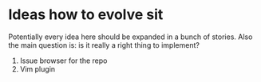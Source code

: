 # Ideas how to evolve sit

Potentially every idea here should be expanded in a bunch of stories. 
Also the main question is: is it really a right thing to implement?


1. Issue browser for the repo
2. Vim plugin
